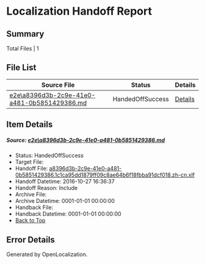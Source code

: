 # <a name='report-top'></a> Localization Handoff Report

## Summary
 Total Files | 1

## File List
 Source File | Status | Details 
 ----------- | ------ | ------- 
 [e2e\a8396d3b-2c9e-41e0-a481-0b5851429386.md](https://github.com/OpenLocalizationTestOrg/ol-test0/blob/11d68114082701a9e5a552bcf9a3064a1a8fe5b1/e2e/a8396d3b-2c9e-41e0-a481-0b5851429386.md) | HandedOffSuccess | [Details](#37c7056e024bb7529cf0ee7c45d1974ec8f970755)

## Item Details
##### <a name='37c7056e024bb7529cf0ee7c45d1974ec8f970755'></a> Source: [e2e\a8396d3b-2c9e-41e0-a481-0b5851429386.md](https://github.com/OpenLocalizationTestOrg/ol-test0/blob/11d68114082701a9e5a552bcf9a3064a1a8fe5b1/e2e/a8396d3b-2c9e-41e0-a481-0b5851429386.md)
* Status: HandedOffSuccess
* Target File: 
* Handoff File: [a8396d3b-2c9e-41e0-a481-0b5851429386.1c1ca95dd1879ff09c8ae64b6f18fbba91dcf018.zh-cn.xlf](https://github.com/OpenLocalizationTestOrg/ol-test0-handoff/blob/4b223cc06ecbcc33fb54af247f0f9d8a1416a9d3/ol-handoff/OpenLocalizationTestOrg/ol-test0-zhcn/shujia/ht/a8396d3b-2c9e-41e0-a481-0b5851429386.1c1ca95dd1879ff09c8ae64b6f18fbba91dcf018.zh-cn.xlf)
* Handoff Datetime: 2016-10-27 16:36:37
* Handoff Reason: Include
* Archive File: 
* Archive Datetime: 0001-01-01 00:00:00
* Handback File: 
* Handback Datetime: 0001-01-01 00:00:00
* [Back to Top](#report-top)


## Error Details

Generated by OpenLocalization.
